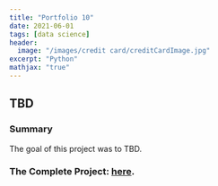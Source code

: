 ```yaml
---
title: "Portfolio 10"
date: 2021-06-01
tags: [data science]
header:
  image: "/images/credit card/creditCardImage.jpg"
excerpt: "Python"
mathjax: "true"
---
```


## TBD

### Summary

The goal of this project was to TBD.


### The Complete Project: [here](https://github.com/MaryDonovanMartello/).

